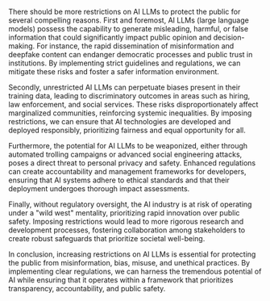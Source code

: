There should be more restrictions on AI LLMs to protect the public for several compelling reasons. First and foremost, AI LLMs (large language models) possess the capability to generate misleading, harmful, or false information that could significantly impact public opinion and decision-making. For instance, the rapid dissemination of misinformation and deepfake content can endanger democratic processes and public trust in institutions. By implementing strict guidelines and regulations, we can mitigate these risks and foster a safer information environment.

Secondly, unrestricted AI LLMs can perpetuate biases present in their training data, leading to discriminatory outcomes in areas such as hiring, law enforcement, and social services. These risks disproportionately affect marginalized communities, reinforcing systemic inequalities. By imposing restrictions, we can ensure that AI technologies are developed and deployed responsibly, prioritizing fairness and equal opportunity for all.

Furthermore, the potential for AI LLMs to be weaponized, either through automated trolling campaigns or advanced social engineering attacks, poses a direct threat to personal privacy and safety. Enhanced regulations can create accountability and management frameworks for developers, ensuring that AI systems adhere to ethical standards and that their deployment undergoes thorough impact assessments.

Finally, without regulatory oversight, the AI industry is at risk of operating under a "wild west" mentality, prioritizing rapid innovation over public safety. Imposing restrictions would lead to more rigorous research and development processes, fostering collaboration among stakeholders to create robust safeguards that prioritize societal well-being.

In conclusion, increasing restrictions on AI LLMs is essential for protecting the public from misinformation, bias, misuse, and unethical practices. By implementing clear regulations, we can harness the tremendous potential of AI while ensuring that it operates within a framework that prioritizes transparency, accountability, and public safety.